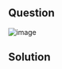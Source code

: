## Question

![image]("https://github.com/user-attachments/assets/1e24a86f-f41d-431d-b6bc-e291d56fdc15/")

## Solution

